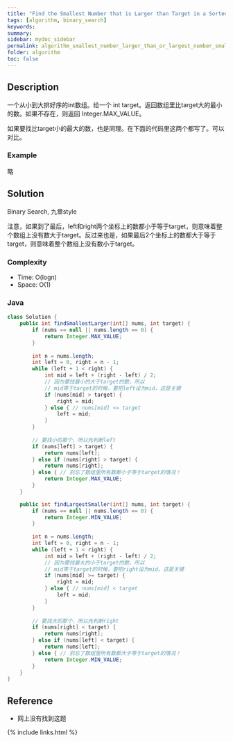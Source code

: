 ```yaml
---
title: "Find the Smallest Number that is Larger than Target in a Sorted Array. Or Largest Smaller"
tags: [algorithm, binary_search]
keywords:
summary:
sidebar: mydoc_sidebar
permalink: algorithm_smallest_number_larger_than_or_largest_number_smaller_than_target_in_sorted_array.html
folder: algorithm
toc: false
---
```


## Description
一个从小到大排好序的int数组。给一个 int target。返回数组里比target大的最小的数。如果不存在，则返回 Integer.MAX_VALUE。

如果要找比target小的最大的数，也是同理。在下面的代码里这两个都写了。可以对比。

### Example
略

## Solution
Binary Search, 九章style

注意，如果到了最后，left和right两个坐标上的数都小于等于target，则意味着整个数组上没有数大于target。反过来也是，如果最后2个坐标上的数都大于等于target，则意味着整个数组上没有数小于target。

### Complexity
* Time: O(logn)
* Space: O(1)

### Java
```java
class Solution {
    public int findSmallestLarger(int[] nums, int target) {
        if (nums == null || nums.length == 0) {
            return Integer.MAX_VALUE;
        }
        
        int n = nums.length;
        int left = 0, right = n - 1;
        while (left + 1 < right) {
            int mid = left + (right - left) / 2;
            // 因为要找最小的大于target的数，所以
            // mid等于target的时候，要把left设为mid，这是关键
            if (nums[mid] > target) {
                right = mid;
            } else { // nums[mid] <= target
                left = mid;
            }
        }
        
        // 要找小的那个，所以先判断left
        if (nums[left] > target) {
            return nums[left];
        } else if (nums[right] > target) {
            return nums[right];
        } else { // 别忘了数组里所有数都小于等于target的情况！
            return Integer.MAX_VALUE;
        }
    }

    public int findLargestSmaller(int[] nums, int target) {
        if (nums == null || nums.length == 0) {
            return Integer.MIN_VALUE;
        }
        
        int n = nums.length;
        int left = 0, right = n - 1;
        while (left + 1 < right) {
            int mid = left + (right - left) / 2;
            // 因为要找最大的小于target的数，所以
            // mid等于target的时候，要把right设为mid，这是关键
            if (nums[mid] >= target) {
                right = mid;
            } else { // nums[mid] < target
                left = mid;
            }
        }
        
        // 要找大的那个，所以先判断right
        if (nums[right] < target) {
            return nums[right];
        } else if (nums[left] < target) {
            return nums[left];
        } else { // 别忘了数组里所有数都大于等于target的情况！
            return Integer.MIN_VALUE;
        }
    }
}
```

## Reference
* 网上没有找到这题

{% include links.html %}
